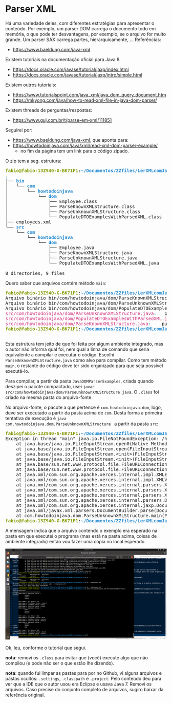 # Parser XML

Há uma variedade deles, com diferentes estratégias para apresentar o conteúdo. Por exemplo, um parser DOM carrega o documento todo em memória, o que pode ter desvantagens, por exemplo, se o arquivo for muito grande. Um parser SAX carrega partes, hierarquicamente, ... Referências:

- https://www.baeldung.com/java-xml

Existem tutoriais na documentação oficial para Java 8. 

- https://docs.oracle.com/javase/tutorial/jaxp/index.html
- https://docs.oracle.com/javase/tutorial/jaxp/intro/simple.html

Existem outros tutoriais:

- https://www.tutorialspoint.com/java_xml/java_dom_query_document.htm
- https://mkyong.com/java/how-to-read-xml-file-in-java-dom-parser/

Existem threads de perguntas/respostas:

- https://www.guj.com.br/t/parse-em-xml/111851

Seguirei por:

- https://www.baeldung.com/java-xml, que aponta para:
- https://howtodoinjava.com/java/xml/read-xml-dom-parser-example/
   - no fim da página tem um link para o código zipado.

O zip tem a seg. estrutura:

<pre><font color="#859900"><b>fabio@fabio-13Z940-G-BK71P1</b></font>:<font color="#268BD2"><b>~/Documentos/ZZfiles/LerXMLcomJava/JavaDOMParserExamples</b></font>$ tree
<font color="#268BD2"><b>.</b></font>
├── <font color="#268BD2"><b>bin</b></font>
│   └── <font color="#268BD2"><b>com</b></font>
│       └── <font color="#268BD2"><b>howtodoinjava</b></font>
│           └── <font color="#268BD2"><b>dom</b></font>
│               ├── Employee.class
│               ├── ParseKnownXMLStructure.class
│               ├── ParseUnknownXMLStructure.class
│               └── PopulateDTOExamplesWithParsedXML.class
├── employees.xml
└── <font color="#268BD2"><b>src</b></font>
    └── <font color="#268BD2"><b>com</b></font>
        └── <font color="#268BD2"><b>howtodoinjava</b></font>
            └── <font color="#268BD2"><b>dom</b></font>
                ├── Employee.java
                ├── ParseKnownXMLStructure.java
                ├── ParseUnknownXMLStructure.java
                └── PopulateDTOExamplesWithParsedXML.java

8 directories, 9 files
</pre>

Quero saber que arquivos contém método `main`:

<pre><font color="#859900"><b>fabio@fabio-13Z940-G-BK71P1</b></font>:<font color="#268BD2"><b>~/Documentos/ZZfiles/LerXMLcomJava/JavaDOMParserExamples</b></font>$ grep -r -i main *
Arquivo binário bin/com/howtodoinjava/dom/ParseKnownXMLStructure.class coincide com o padrão
Arquivo binário bin/com/howtodoinjava/dom/ParseUnknownXMLStructure.class coincide com o padrão
Arquivo binário bin/com/howtodoinjava/dom/PopulateDTOExamplesWithParsedXML.class coincide com o padrão
<font color="#D33682">src/com/howtodoinjava/dom/ParseUnknownXMLStructure.java</font><font color="#2AA198">:</font>   public static void <font color="#DC322F"><b>main</b></font>(String[] args) throws ParserConfigurationException, SAXException, IOException
<font color="#D33682">src/com/howtodoinjava/dom/PopulateDTOExamplesWithParsedXML.java</font><font color="#2AA198">:</font>   public static void <font color="#DC322F"><b>main</b></font>(String[] args) throws ParserConfigurationException, SAXException, IOException
<font color="#D33682">src/com/howtodoinjava/dom/ParseKnownXMLStructure.java</font><font color="#2AA198">:</font>	public static void <font color="#DC322F"><b>main</b></font>(String[] args) throws Exception {
<font color="#859900"><b>fabio@fabio-13Z940-G-BK71P1</b></font>:<font color="#268BD2"><b>~/Documentos/ZZfiles/LerXMLcomJava/JavaDOMParserExamples</b></font>$ 

</pre>

Esta estrutura tem jeito de que foi feita por algum ambiente integrado, mas o autor não informa qual foi, nem qual a linha de comando que seria equivalente a compilar e executar o código. Escolhi `ParseUnknownXMLStructure.java` como alvo para compilar. Como tem método `main`, o restante do código deve ter sido organizado para que seja possível executá-lo. 

Para compilar, a partir da pasta `JavaDOMParserExamples`, criada quando deszipei o pacote compactado, usei `javac src/com/howtodoinjava/dom/ParseUnknownXMLStructure.java`. O `.class` foi criado na mesma pasta do arquivo-fonte.

No arquivo-fonte, o pacote a que pertence é `com.howtodoinjava.dom`, logo, deve ser executado a partir da pasta acima de `com`. Desta forma a primeira tentativa de execução é `java com.howtodoinjava.dom.ParseUnknownXMLStructure ` a partir da pasta `src`:

<pre><font color="#859900"><b>fabio@fabio-13Z940-G-BK71P1</b></font>:<font color="#268BD2"><b>~/Documentos/ZZfiles/LerXMLcomJava/JavaDOMParserExamples/src</b></font>$ java com.howtodoinjava.dom.ParseUnknownXMLStructure 
Exception in thread &quot;main&quot; java.io.FileNotFoundException: /home/fabio/Documentos/ZZfiles/LerXMLcomJava/JavaDOMParserExamples/src/employees.xml (Arquivo ou diretório inexistente)
	at java.base/java.io.FileInputStream.open0(Native Method)
	at java.base/java.io.FileInputStream.open(FileInputStream.java:219)
	at java.base/java.io.FileInputStream.&lt;init&gt;(FileInputStream.java:157)
	at java.base/java.io.FileInputStream.&lt;init&gt;(FileInputStream.java:112)
	at java.base/sun.net.www.protocol.file.FileURLConnection.connect(FileURLConnection.java:86)
	at java.base/sun.net.www.protocol.file.FileURLConnection.getInputStream(FileURLConnection.java:184)
	at java.xml/com.sun.org.apache.xerces.internal.impl.XMLEntityManager.setupCurrentEntity(XMLEntityManager.java:652)
	at java.xml/com.sun.org.apache.xerces.internal.impl.XMLVersionDetector.determineDocVersion(XMLVersionDetector.java:150)
	at java.xml/com.sun.org.apache.xerces.internal.parsers.XML11Configuration.parse(XML11Configuration.java:860)
	at java.xml/com.sun.org.apache.xerces.internal.parsers.XML11Configuration.parse(XML11Configuration.java:824)
	at java.xml/com.sun.org.apache.xerces.internal.parsers.XMLParser.parse(XMLParser.java:141)
	at java.xml/com.sun.org.apache.xerces.internal.parsers.DOMParser.parse(DOMParser.java:246)
	at java.xml/com.sun.org.apache.xerces.internal.jaxp.DocumentBuilderImpl.parse(DocumentBuilderImpl.java:339)
	at java.xml/javax.xml.parsers.DocumentBuilder.parse(DocumentBuilder.java:206)
	at com.howtodoinjava.dom.ParseUnknownXMLStructure.main(ParseUnknownXMLStructure.java:26)
<font color="#859900"><b>fabio@fabio-13Z940-G-BK71P1</b></font>:<font color="#268BD2"><b>~/Documentos/ZZfiles/LerXMLcomJava/JavaDOMParserExamples/src</b></font>$ 
</pre>

A mensagem indica que o arquivo contendo o exemplo era esperado na pasta em que executei o programa (mas está na pasta acima, coisas de ambiente integrado) então vou fazer uma cópia no local esperado.

![alt text](Captura%20de%20tela%20de%202021-02-21%2017-03-32.png)

Ok, leu, conforme o tutorial que segui.

**nota**: removi os `.class` para evitar que (você) execute algo que não compilou (e pode não ser o que estão lhe dizendo).

**nota**: quando fui limpar as pastas para por no Github, vi alguns arquivos e pastas ocultos: `.settings`, `.classpath` e `.project`. Pelo conteúdo deu para ver que a IDE que o autor usou era Eclipse e usava Java 7. Removi os arquivos. Caso precise do conjunto completo de arquivos, sugiro baixar da referência original.

